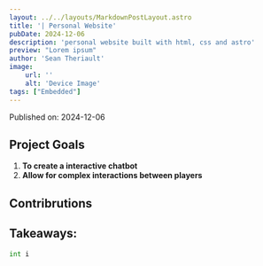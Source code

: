 ```yaml
---
layout: ../../layouts/MarkdownPostLayout.astro
title: '| Personal Website'
pubDate: 2024-12-06
description: 'personal website built with html, css and astro'
preview: "Lorem ipsum"
author: 'Sean Theriault'
image:
    url: ''
    alt: 'Device Image'
tags: ["Embedded"]
---
```

Published on: 2024-12-06



## Project Goals

1. **To create a interactive chatbot**
2. **Allow for complex interactions between players**

## Contribrutions

## Takeaways:

````python
int i
````
